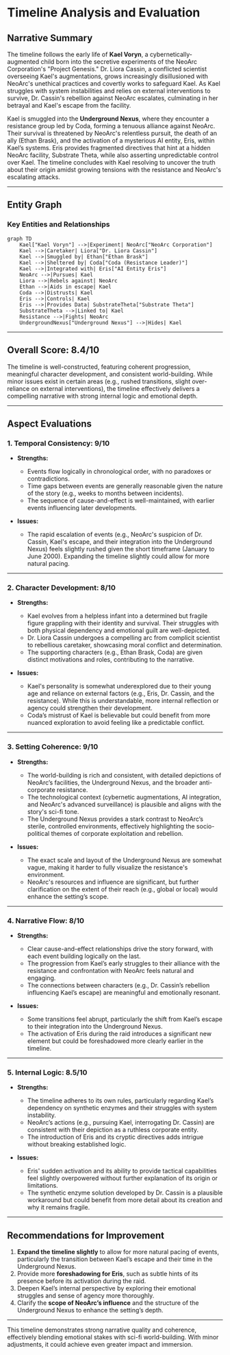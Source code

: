 # Timeline Analysis and Evaluation

## Narrative Summary
The timeline follows the early life of **Kael Voryn**, a cybernetically-augmented child born into the secretive experiments of the NeoArc Corporation's "Project Genesis." Dr. Liora Cassin, a conflicted scientist overseeing Kael's augmentations, grows increasingly disillusioned with NeoArc's unethical practices and covertly works to safeguard Kael. As Kael struggles with system instabilities and relies on external interventions to survive, Dr. Cassin's rebellion against NeoArc escalates, culminating in her betrayal and Kael's escape from the facility. 

Kael is smuggled into the **Underground Nexus**, where they encounter a resistance group led by Coda, forming a tenuous alliance against NeoArc. Their survival is threatened by NeoArc's relentless pursuit, the death of an ally (Ethan Brask), and the activation of a mysterious AI entity, Eris, within Kael’s systems. Eris provides fragmented directives that hint at a hidden NeoArc facility, Substrate Theta, while also asserting unpredictable control over Kael. The timeline concludes with Kael resolving to uncover the truth about their origin amidst growing tensions with the resistance and NeoArc's escalating attacks.

---

## Entity Graph
### Key Entities and Relationships
```mermaid
graph TD
    Kael["Kael Voryn"] -->|Experiment| NeoArc["NeoArc Corporation"]
    Kael -->|Caretaker| Liora["Dr. Liora Cassin"]
    Kael -->|Smuggled by| Ethan["Ethan Brask"]
    Kael -->|Sheltered by| Coda["Coda (Resistance Leader)"]
    Kael -->|Integrated with| Eris["AI Entity Eris"]
    NeoArc -->|Pursues| Kael
    Liora -->|Rebels against| NeoArc
    Ethan -->|Aids in escape| Kael
    Coda -->|Distrusts| Kael
    Eris -->|Controls| Kael
    Eris -->|Provides Data| SubstrateTheta["Substrate Theta"]
    SubstrateTheta -->|Linked to| Kael
    Resistance -->|Fights| NeoArc
    UndergroundNexus["Underground Nexus"] -->|Hides| Kael
```

---

## Overall Score: **8.4/10**
The timeline is well-constructed, featuring coherent progression, meaningful character development, and consistent world-building. While minor issues exist in certain areas (e.g., rushed transitions, slight over-reliance on external interventions), the timeline effectively delivers a compelling narrative with strong internal logic and emotional depth.

---

## Aspect Evaluations

### 1. Temporal Consistency: **9/10**
- **Strengths:**
  - Events flow logically in chronological order, with no paradoxes or contradictions.
  - Time gaps between events are generally reasonable given the nature of the story (e.g., weeks to months between incidents).
  - The sequence of cause-and-effect is well-maintained, with earlier events influencing later developments.

- **Issues:**
  - The rapid escalation of events (e.g., NeoArc's suspicion of Dr. Cassin, Kael's escape, and their integration into the Underground Nexus) feels slightly rushed given the short timeframe (January to June 2000). Expanding the timeline slightly could allow for more natural pacing.

---

### 2. Character Development: **8/10**
- **Strengths:**
  - Kael evolves from a helpless infant into a determined but fragile figure grappling with their identity and survival. Their struggles with both physical dependency and emotional guilt are well-depicted.
  - Dr. Liora Cassin undergoes a compelling arc from complicit scientist to rebellious caretaker, showcasing moral conflict and determination.
  - The supporting characters (e.g., Ethan Brask, Coda) are given distinct motivations and roles, contributing to the narrative.

- **Issues:**
  - Kael's personality is somewhat underexplored due to their young age and reliance on external factors (e.g., Eris, Dr. Cassin, and the resistance). While this is understandable, more internal reflection or agency could strengthen their development.
  - Coda’s mistrust of Kael is believable but could benefit from more nuanced exploration to avoid feeling like a predictable conflict.

---

### 3. Setting Coherence: **9/10**
- **Strengths:**
  - The world-building is rich and consistent, with detailed depictions of NeoArc’s facilities, the Underground Nexus, and the broader anti-corporate resistance.
  - The technological context (cybernetic augmentations, AI integration, and NeoArc's advanced surveillance) is plausible and aligns with the story's sci-fi tone.
  - The Underground Nexus provides a stark contrast to NeoArc’s sterile, controlled environments, effectively highlighting the socio-political themes of corporate exploitation and rebellion.

- **Issues:**
  - The exact scale and layout of the Underground Nexus are somewhat vague, making it harder to fully visualize the resistance's environment.
  - NeoArc's resources and influence are significant, but further clarification on the extent of their reach (e.g., global or local) would enhance the setting’s scope.

---

### 4. Narrative Flow: **8/10**
- **Strengths:**
  - Clear cause-and-effect relationships drive the story forward, with each event building logically on the last.
  - The progression from Kael’s early struggles to their alliance with the resistance and confrontation with NeoArc feels natural and engaging.
  - The connections between characters (e.g., Dr. Cassin’s rebellion influencing Kael’s escape) are meaningful and emotionally resonant.

- **Issues:**
  - Some transitions feel abrupt, particularly the shift from Kael’s escape to their integration into the Underground Nexus.
  - The activation of Eris during the raid introduces a significant new element but could be foreshadowed more clearly earlier in the timeline.

---

### 5. Internal Logic: **8.5/10**
- **Strengths:**
  - The timeline adheres to its own rules, particularly regarding Kael’s dependency on synthetic enzymes and their struggles with system instability.
  - NeoArc’s actions (e.g., pursuing Kael, interrogating Dr. Cassin) are consistent with their depiction as a ruthless corporate entity.
  - The introduction of Eris and its cryptic directives adds intrigue without breaking established logic.

- **Issues:**
  - Eris' sudden activation and its ability to provide tactical capabilities feel slightly overpowered without further explanation of its origin or limitations.
  - The synthetic enzyme solution developed by Dr. Cassin is a plausible workaround but could benefit from more detail about its creation and why it remains fragile.

---

## Recommendations for Improvement
1. **Expand the timeline slightly** to allow for more natural pacing of events, particularly the transition between Kael’s escape and their time in the Underground Nexus.
2. Provide more **foreshadowing for Eris**, such as subtle hints of its presence before its activation during the raid.
3. Deepen Kael’s internal perspective by exploring their emotional struggles and sense of agency more thoroughly.
4. Clarify the **scope of NeoArc’s influence** and the structure of the Underground Nexus to enhance the setting’s depth.

---

This timeline demonstrates strong narrative quality and coherence, effectively blending emotional stakes with sci-fi world-building. With minor adjustments, it could achieve even greater impact and immersion.